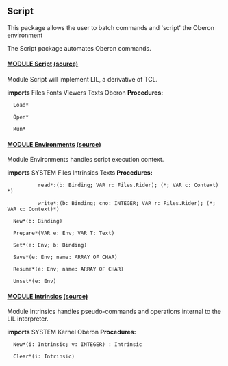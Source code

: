 ## Script
This package allows the user to batch commands and 'script' the Oberon environment


The Script package automates Oberon commands.


#### [MODULE Script](https://github.com/io-core/doc/blob/main/stdlib/Script/Script.md) [(source)](https://github.com/io-core/Script/blob/main/Script.Mod)
Module Script will implement LIL, a derivative of TCL.


  **imports** Files Fonts Viewers Texts Oberon
**Procedures:**
```
  Load*

  Open*

  Run*

```


#### [MODULE Environments](https://github.com/io-core/doc/blob/main/stdlib/Script/Environments.md) [(source)](https://github.com/io-core/Script/blob/main/Environments.Mod)
Module Environments handles script execution context.


  **imports** SYSTEM Files Intrinsics Texts
**Procedures:**
```
          read*:(b: Binding; VAR r: Files.Rider); (*; VAR c: Context) *)

          write*:(b: Binding; cno: INTEGER; VAR r: Files.Rider); (*; VAR c: Context)*)

  New*(b: Binding)

  Prepare*(VAR e: Env; VAR T: Text)

  Set*(e: Env; b: Binding)

  Save*(e: Env; name: ARRAY OF CHAR)

  Resume*(e: Env; name: ARRAY OF CHAR)

  Unset*(e: Env)

```


#### [MODULE Intrinsics](https://github.com/io-core/doc/blob/main/stdlib/Script/Intrinsics.md) [(source)](https://github.com/io-core/Script/blob/main/Intrinsics.Mod)
Module Intrinsics handles pseudo-commands and operations internal to the LIL interpreter.


**imports** SYSTEM Kernel Oberon
**Procedures:**
```
  New*(i: Intrinsic; v: INTEGER) : Intrinsic

  Clear*(i: Intrinsic)

```
